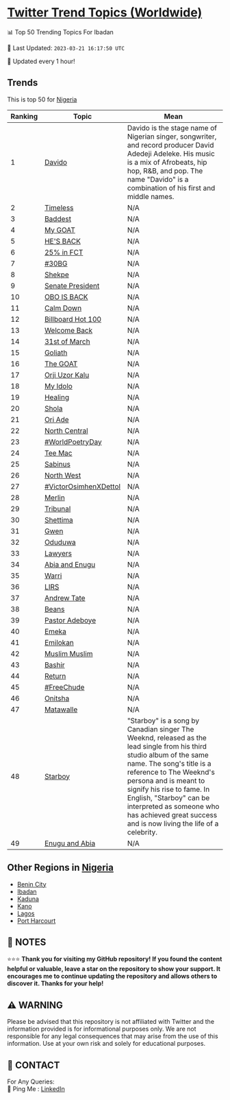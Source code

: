 [Twitter Trend Topics (Worldwide)](https://github.com/ErcinDedeoglu/Twitter-Trend-Topics)
==========


📊 Top 50 Trending Topics For Ibadan

📆 Last Updated: `2023-03-21 16:17:50 UTC`

🔧 Updated every 1 hour!


## Trends

This is top 50 for [Nigeria](</Nigeria>)

| Ranking | Topic | Mean |
| ------- | ------------ | ------------ |
| 1 | [Davido](http://twitter.com/search?q=Davido) | Davido is the stage name of Nigerian singer, songwriter, and record producer David Adedeji Adeleke. His music is a mix of Afrobeats, hip hop, R&B, and pop. The name "Davido" is a combination of his first and middle names. |
| 2 | [Timeless](http://twitter.com/search?q=Timeless) | N/A |
| 3 | [Baddest](http://twitter.com/search?q=Baddest) | N/A |
| 4 | [My GOAT](http://twitter.com/search?q=My+GOAT) | N/A |
| 5 | [HE'S BACK](http://twitter.com/search?q=HE%27S+BACK) | N/A |
| 6 | [25% in FCT](http://twitter.com/search?q=25%25+in+FCT) | N/A |
| 7 | [#30BG](http://twitter.com/search?q=%2330BG) | N/A |
| 8 | [Shekpe](http://twitter.com/search?q=Shekpe) | N/A |
| 9 | [Senate President](http://twitter.com/search?q=Senate+President) | N/A |
| 10 | [OBO IS BACK](http://twitter.com/search?q=OBO+IS+BACK) | N/A |
| 11 | [Calm Down](http://twitter.com/search?q=Calm+Down) | N/A |
| 12 | [Billboard Hot 100](http://twitter.com/search?q=Billboard+Hot+100) | N/A |
| 13 | [Welcome Back](http://twitter.com/search?q=Welcome+Back) | N/A |
| 14 | [31st of March](http://twitter.com/search?q=31st+of+March) | N/A |
| 15 | [Goliath](http://twitter.com/search?q=Goliath) | N/A |
| 16 | [The GOAT](http://twitter.com/search?q=The+GOAT) | N/A |
| 17 | [Orji Uzor Kalu](http://twitter.com/search?q=Orji+Uzor+Kalu) | N/A |
| 18 | [My Idolo](http://twitter.com/search?q=My+Idolo) | N/A |
| 19 | [Healing](http://twitter.com/search?q=Healing) | N/A |
| 20 | [Shola](http://twitter.com/search?q=Shola) | N/A |
| 21 | [Ori Ade](http://twitter.com/search?q=Ori+Ade) | N/A |
| 22 | [North Central](http://twitter.com/search?q=North+Central) | N/A |
| 23 | [#WorldPoetryDay](http://twitter.com/search?q=%23WorldPoetryDay) | N/A |
| 24 | [Tee Mac](http://twitter.com/search?q=Tee+Mac) | N/A |
| 25 | [Sabinus](http://twitter.com/search?q=Sabinus) | N/A |
| 26 | [North West](http://twitter.com/search?q=North+West) | N/A |
| 27 | [#VictorOsimhenXDettol](http://twitter.com/search?q=%23VictorOsimhenXDettol) | N/A |
| 28 | [Merlin](http://twitter.com/search?q=Merlin) | N/A |
| 29 | [Tribunal](http://twitter.com/search?q=Tribunal) | N/A |
| 30 | [Shettima](http://twitter.com/search?q=Shettima) | N/A |
| 31 | [Gwen](http://twitter.com/search?q=Gwen) | N/A |
| 32 | [Oduduwa](http://twitter.com/search?q=Oduduwa) | N/A |
| 33 | [Lawyers](http://twitter.com/search?q=Lawyers) | N/A |
| 34 | [Abia and Enugu](http://twitter.com/search?q=Abia+and+Enugu) | N/A |
| 35 | [Warri](http://twitter.com/search?q=Warri) | N/A |
| 36 | [LIRS](http://twitter.com/search?q=LIRS) | N/A |
| 37 | [Andrew Tate](http://twitter.com/search?q=Andrew+Tate) | N/A |
| 38 | [Beans](http://twitter.com/search?q=Beans) | N/A |
| 39 | [Pastor Adeboye](http://twitter.com/search?q=Pastor+Adeboye) | N/A |
| 40 | [Emeka](http://twitter.com/search?q=Emeka) | N/A |
| 41 | [Emilokan](http://twitter.com/search?q=Emilokan) | N/A |
| 42 | [Muslim Muslim](http://twitter.com/search?q=Muslim+Muslim) | N/A |
| 43 | [Bashir](http://twitter.com/search?q=Bashir) | N/A |
| 44 | [Return](http://twitter.com/search?q=Return) | N/A |
| 45 | [#FreeChude](http://twitter.com/search?q=%23FreeChude) | N/A |
| 46 | [Onitsha](http://twitter.com/search?q=Onitsha) | N/A |
| 47 | [Matawalle](http://twitter.com/search?q=Matawalle) | N/A |
| 48 | [Starboy](http://twitter.com/search?q=Starboy) | "Starboy" is a song by Canadian singer The Weeknd, released as the lead single from his third studio album of the same name. The song's title is a reference to The Weeknd's persona and is meant to signify his rise to fame. In English, "Starboy" can be interpreted as someone who has achieved great success and is now living the life of a celebrity. |
| 49 | [Enugu and Abia](http://twitter.com/search?q=Enugu+and+Abia) | N/A |



## Other Regions in [Nigeria](</Nigeria>)

* [Benin City](</Nigeria/Benin City.md>)
* [Ibadan](</Nigeria/Ibadan.md>)
* [Kaduna](</Nigeria/Kaduna.md>)
* [Kano](</Nigeria/Kano.md>)
* [Lagos](</Nigeria/Lagos.md>)
* [Port Harcourt](</Nigeria/Port Harcourt.md>)



## 📝 NOTES

⭐⭐⭐ **Thank you for visiting my GitHub repository! If you found the content helpful or valuable, leave a star on the repository to show your support. It encourages me to continue updating the repository and allows others to discover it. Thanks for your help!**


## ⚠️ WARNING

Please be advised that this repository is not affiliated with Twitter and the information provided is for informational purposes only. We are not responsible for any legal consequences that may arise from the use of this information. Use at your own risk and solely for educational purposes.


## 📨 CONTACT

 For Any Queries:  
            🏓 Ping Me : [LinkedIn](https://www.linkedin.com/in/ercindedeoglu/)
